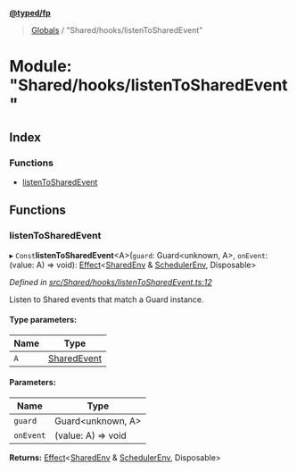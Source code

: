 **[@typed/fp](../README.md)**

> [Globals](../globals.md) / "Shared/hooks/listenToSharedEvent"

# Module: "Shared/hooks/listenToSharedEvent"

## Index

### Functions

* [listenToSharedEvent](_shared_hooks_listentosharedevent_.md#listentosharedevent)

## Functions

### listenToSharedEvent

▸ `Const`**listenToSharedEvent**\<A>(`guard`: Guard\<unknown, A>, `onEvent`: (value: A) => void): [Effect](_effect_effect_.effect.md)\<[SharedEnv](../interfaces/_shared_core_services_sharedenv_.sharedenv.md) & [SchedulerEnv](../interfaces/_scheduler_schedulerenv_.schedulerenv.md), Disposable>

*Defined in [src/Shared/hooks/listenToSharedEvent.ts:12](https://github.com/TylorS/typed-fp/blob/ac98ca1/src/Shared/hooks/listenToSharedEvent.ts#L12)*

Listen to Shared events that match a Guard instance.

#### Type parameters:

Name | Type |
------ | ------ |
`A` | [SharedEvent](_shared_core_events_sharedevent_.sharedevent.md) |

#### Parameters:

Name | Type |
------ | ------ |
`guard` | Guard\<unknown, A> |
`onEvent` | (value: A) => void |

**Returns:** [Effect](_effect_effect_.effect.md)\<[SharedEnv](../interfaces/_shared_core_services_sharedenv_.sharedenv.md) & [SchedulerEnv](../interfaces/_scheduler_schedulerenv_.schedulerenv.md), Disposable>
